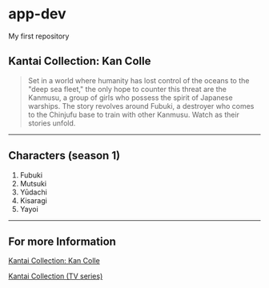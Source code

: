# app-dev
My first repository
## Kantai Collection: Kan Colle
> Set in a world where humanity has lost control of the oceans to the "deep sea fleet," the only hope to counter this threat are the Kanmusu, a group of girls who possess the spirit of Japanese warships. The story revolves around Fubuki, a destroyer who comes to the Chinjufu base to train with other Kanmusu. Watch as their stories unfold.
---
## Characters (season 1)
1. Fubuki
2. Mutsuki
3. Yūdachi
4. Kisaragi
5. Yayoi
---
## For more Information
[Kantai Collection: Kan Colle](https://www.imdb.com/title/tt3639872/)

[Kantai Collection (TV series)](https://en.wikipedia.org/wiki/Kantai_Collection_(TV_series)#Characters)
